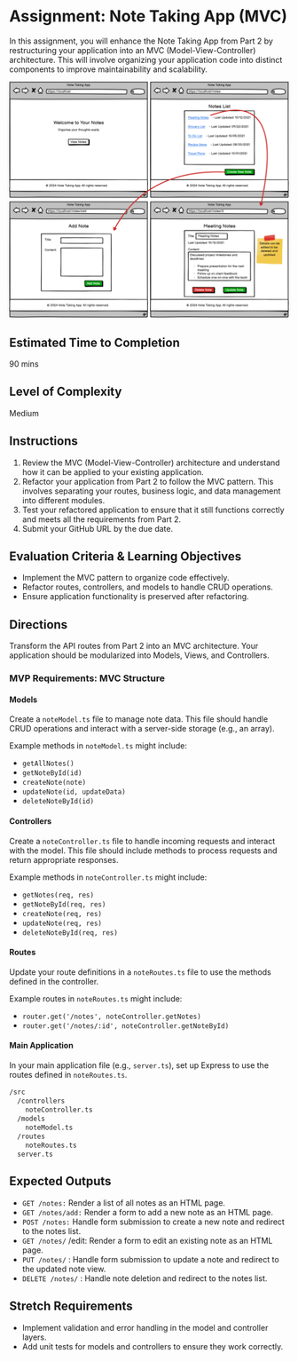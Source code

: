 # Assignment: Note Taking App (MVC)

In this assignment, you will enhance the Note Taking App from Part 2 by restructuring your application into an MVC (Model-View-Controller) architecture. This will involve organizing your application code into distinct components to improve maintainability and scalability.

![ERD](./assets/Note%20Taking%20App.png)

## Estimated Time to Completion
90 mins

## Level of Complexity
Medium

## Instructions
1. Review the MVC (Model-View-Controller) architecture and understand how it can be applied to your existing application.
2. Refactor your application from Part 2 to follow the MVC pattern. This involves separating your routes, business logic, and data management into different modules.
3. Test your refactored application to ensure that it still functions correctly and meets all the requirements from Part 2.
4. Submit your GitHub URL by the due date.

## Evaluation Criteria & Learning Objectives
- Implement the MVC pattern to organize code effectively.
- Refactor routes, controllers, and models to handle CRUD operations.
- Ensure application functionality is preserved after refactoring.

## Directions
Transform the API routes from Part 2 into an MVC architecture. Your application should be modularized into Models, Views, and Controllers.

### MVP Requirements: MVC Structure

#### Models
Create a `noteModel.ts` file to manage note data. This file should handle CRUD operations and interact with a server-side storage (e.g., an array).

Example methods in `noteModel.ts` might include:
- `getAllNotes()`
- `getNoteById(id)`
- `createNote(note)`
- `updateNote(id, updateData)`
- `deleteNoteById(id)`

#### Controllers
Create a `noteController.ts` file to handle incoming requests and interact with the model. This file should include methods to process requests and return appropriate responses.

Example methods in `noteController.ts` might include:
- `getNotes(req, res)`
- `getNoteById(req, res)`
- `createNote(req, res)`
- `updateNote(req, res)`
- `deleteNoteById(req, res)`

#### Routes
Update your route definitions in a `noteRoutes.ts` file to use the methods defined in the controller.

Example routes in `noteRoutes.ts` might include:
- `router.get('/notes', noteController.getNotes)`
- `router.get('/notes/:id', noteController.getNoteById)`

#### Main Application
In your main application file (e.g., `server.ts`), set up Express to use the routes defined in `noteRoutes.ts`.

```
/src
  /controllers
    noteController.ts
  /models
    noteModel.ts
  /routes
    noteRoutes.ts
  server.ts
```

## Expected Outputs
- `GET /notes:` Render a list of all notes as an HTML page.
- `GET /notes/add:` Render a form to add a new note as an HTML page.
- `POST /notes:` Handle form submission to create a new note and redirect to the notes list.
- `GET /notes/`
    /edit: Render a form to edit an existing note as an HTML page.
- `PUT /notes/`
    : Handle form submission to update a note and redirect to the updated note view.
- `DELETE /notes/`
    : Handle note deletion and redirect to the notes list.

## Stretch Requirements
- Implement validation and error handling in the model and controller layers.
- Add unit tests for models and controllers to ensure they work correctly.
